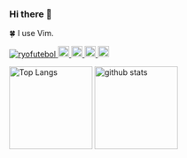 ### Hi there 👋
🍀 I use Vim.
<p align="left"> 
  <a href="https://github.com/ryofutebol/ryofutebol/">
    <img src="https://komarev.com/ghpvc/?username=ryofutebol" alt="ryofutebol" />
  </a>
  <a href="http://twitter.com/_rryyoo">
    <img height="20" src="https://img.shields.io/twitter/follow/_rryyoo?label=Twitter&logo=twitter&style=flat" />
  </a>
  <a href="https://github.com/yutkat">
    <img height="20" src="https://img.shields.io/github/followers/yutkat?label=follow&logo=github&style=flat" />
  </a>
  <a href="http://qiita.com/ryo-futebol">
    <img height="20" src="https://qiita-badge.apiapi.app/s/ryo-futebol/posts.svg" />
  </a>
  <//qiita.com/ryo-futebol">
    <img height="20" src="https://qiita-badge.apiapi.app/s/ryo-futebol/contributions.svg" />
  </a>
</p>
<p align="left"> 
  <img alt="Top Langs" height="150px" src="https://github-readme-stats.vercel.app/api/top-langs/?username=ryofutebol&layout=compact&show_icons=true&theme=highcontrast" />
  <img alt="github stats" height="150px" src="https://github-readme-stats.vercel.app/api?username=ryofutebol&theme=highcontrast&show_icons=ture" />
</p>
